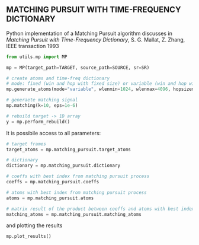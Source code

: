 ## **MATCHING PURSUIT WITH TIME-FREQUENCY DICTIONARY**

Python implementation of a Matching Pursuit algorithm discusses in *Matching Pursuit with Time-Frequency Dictionary*, S. G. Mallat, Z. Zhang, IEEE transaction 1993 

```python
from utils.mp import MP

mp = MP(target_path=TARGET, source_path=SOURCE, sr=SR)

# create atoms and time-freq dictionary
# mode: fixed (win and hop with fixed size) or variable (win and hop with variable size)
mp.generate_atoms(mode="variable", wlenmin=1024, wlenmax=4096, hopsizemin=0.25, hopsizemax=3, n_win=10)

# generaete matching signal
mp.matching(k=10, eps=1e-6)

# rebuild target -> 1D array
y = mp.perform_rebuild()

```  

It is possibile access to all parameters:


```python
# target frames
target_atoms = mp.matching_pursuit.target_atoms

# dictionary
dictionary = mp.matching_pursuit.dictionary

# coeffs with best index from matching pursuit process
coeffs = mp.matching_pursuit.coeffs

# atoms with best index from matching pursuit process
atoms = mp.matching_pursuit.atoms

# matrix result of the product between coeffs and atoms with best index during the process
matching_atoms = mp.matching_pursuit.matching_atoms

```


and plotting the results


```python
mp.plot_results()

```